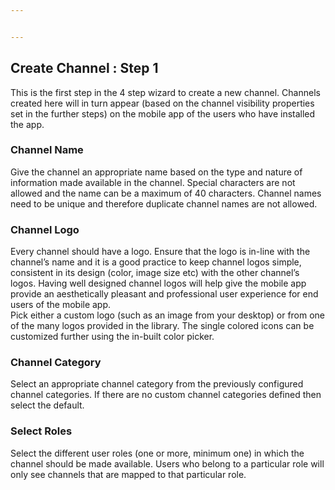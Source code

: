 ```yaml
---


---
```


<h2 id="create-channel--step-1">Create Channel : Step 1</h2>
<p>This is the first step in the 4 step wizard to create a new channel. Channels created here will in turn appear (based on the channel visibility properties set in the further steps) on the mobile app of the users who have installed the app.</p>
<h3 id="channel-name">Channel Name</h3>
<p>Give the channel an appropriate name based on the type and nature of information made available in the channel. Special characters are not allowed and the name can be a maximum of 40 characters. Channel names need to be unique and therefore duplicate channel names are not allowed.</p>
<h3 id="channel-logo">Channel Logo</h3>
<p>Every channel should have a logo. Ensure that the logo is in-line with the channel’s name and it is a good practice to keep channel logos simple, consistent in its design (color, image size etc) with the other channel’s logos. Having well designed channel logos will help give the mobile app provide an aesthetically pleasant and professional user experience for end users of the mobile app.<br>
Pick either a custom logo (such as an image from your desktop) or from one of the many logos provided in the library. The single colored icons can be customized further using the in-built color picker.</p>
<h3 id="channel--category">Channel  Category</h3>
<p>Select an appropriate channel category from the previously configured channel categories. If there are no custom channel categories defined then select the default.</p>
<h3 id="select-roles">Select Roles</h3>
<p>Select the different user roles (one or more, minimum one) in which the channel should be made available. Users who belong to a particular role will only see channels that are mapped to that particular role.</p>

